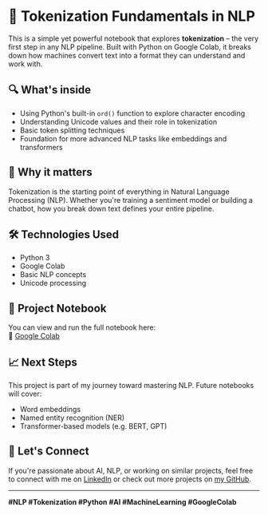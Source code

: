 # 🧠 Tokenization Fundamentals in NLP

This is a simple yet powerful notebook that explores **tokenization** – the very first step in any NLP pipeline. Built with Python on Google Colab, it breaks down how machines convert text into a format they can understand and work with.

## 🔍 What's inside
- Using Python's built-in `ord()` function to explore character encoding
- Understanding Unicode values and their role in tokenization
- Basic token splitting techniques
- Foundation for more advanced NLP tasks like embeddings and transformers

## 🚀 Why it matters
Tokenization is the starting point of everything in Natural Language Processing (NLP). Whether you're training a sentiment model or building a chatbot, how you break down text defines your entire pipeline.

## 🛠️ Technologies Used
- Python 3
- Google Colab
- Basic NLP concepts
- Unicode processing

## 📂 Project Notebook
You can view and run the full notebook here:  
🔗 [Google Colab](https://colab.research.google.com/drive/1rRI_VBOtFZ4o8e9-cL1GQ-Kb_o-iXaOu)

## 📈 Next Steps
This project is part of my journey toward mastering NLP. Future notebooks will cover:
- Word embeddings
- Named entity recognition (NER)
- Transformer-based models (e.g. BERT, GPT)

## 🤝 Let's Connect
If you're passionate about AI, NLP, or working on similar projects, feel free to connect with me on [LinkedIn](https://www.linkedin.com/in/omar-ayoub/) or check out more projects on [my GitHub](https://github.com/3mo0o0ry2001).

---

**#NLP #Tokenization #Python #AI #MachineLearning #GoogleColab**
